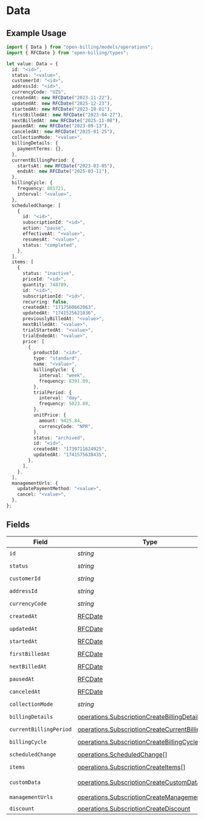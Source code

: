 # Data

## Example Usage

```typescript
import { Data } from "open-billing/models/operations";
import { RFCDate } from "open-billing/types";

let value: Data = {
  id: "<id>",
  status: "<value>",
  customerId: "<id>",
  addressId: "<id>",
  currencyCode: "UZS",
  createdAt: new RFCDate("2023-11-22"),
  updatedAt: new RFCDate("2025-12-23"),
  startedAt: new RFCDate("2023-10-01"),
  firstBilledAt: new RFCDate("2023-04-27"),
  nextBilledAt: new RFCDate("2025-11-08"),
  pausedAt: new RFCDate("2023-09-13"),
  canceledAt: new RFCDate("2025-01-25"),
  collectionMode: "<value>",
  billingDetails: {
    paymentTerms: {},
  },
  currentBillingPeriod: {
    startsAt: new RFCDate("2023-03-05"),
    endsAt: new RFCDate("2025-03-11"),
  },
  billingCycle: {
    frequency: 881721,
    interval: "<value>",
  },
  scheduledChange: [
    {
      id: "<id>",
      subscriptionId: "<id>",
      action: "pause",
      effectiveAt: "<value>",
      resumesAt: "<value>",
      status: "completed",
    },
  ],
  items: [
    {
      status: "inactive",
      priceId: "<id>",
      quantity: 748789,
      id: "<id>",
      subscriptionId: "<id>",
      recurring: false,
      createdAt: "1717560662063",
      updatedAt: "1741525621036",
      previouslyBilledAt: "<value>",
      nextBilledAt: "<value>",
      trialStartedAt: "<value>",
      trialEndedAt: "<value>",
      price: [
        {
          productId: "<id>",
          type: "standard",
          name: "<value>",
          billingCycle: {
            interval: "week",
            frequency: 8391.89,
          },
          trialPeriod: {
            interval: "day",
            frequency: 5023.89,
          },
          unitPrice: {
            amount: 9425.84,
            currencyCode: "NPR",
          },
          status: "archived",
          id: "<id>",
          createdAt: "1739711624925",
          updatedAt: "1741575638435",
        },
      ],
    },
  ],
  managementUrls: {
    updatePaymentMethod: "<value>",
    cancel: "<value>",
  },
};
```

## Fields

| Field                                                                                                                  | Type                                                                                                                   | Required                                                                                                               | Description                                                                                                            |
| ---------------------------------------------------------------------------------------------------------------------- | ---------------------------------------------------------------------------------------------------------------------- | ---------------------------------------------------------------------------------------------------------------------- | ---------------------------------------------------------------------------------------------------------------------- |
| `id`                                                                                                                   | *string*                                                                                                               | :heavy_check_mark:                                                                                                     | N/A                                                                                                                    |
| `status`                                                                                                               | *string*                                                                                                               | :heavy_check_mark:                                                                                                     | N/A                                                                                                                    |
| `customerId`                                                                                                           | *string*                                                                                                               | :heavy_check_mark:                                                                                                     | N/A                                                                                                                    |
| `addressId`                                                                                                            | *string*                                                                                                               | :heavy_check_mark:                                                                                                     | N/A                                                                                                                    |
| `currencyCode`                                                                                                         | *string*                                                                                                               | :heavy_check_mark:                                                                                                     | N/A                                                                                                                    |
| `createdAt`                                                                                                            | [RFCDate](../../types/rfcdate.md)                                                                                      | :heavy_check_mark:                                                                                                     | N/A                                                                                                                    |
| `updatedAt`                                                                                                            | [RFCDate](../../types/rfcdate.md)                                                                                      | :heavy_check_mark:                                                                                                     | N/A                                                                                                                    |
| `startedAt`                                                                                                            | [RFCDate](../../types/rfcdate.md)                                                                                      | :heavy_check_mark:                                                                                                     | N/A                                                                                                                    |
| `firstBilledAt`                                                                                                        | [RFCDate](../../types/rfcdate.md)                                                                                      | :heavy_check_mark:                                                                                                     | N/A                                                                                                                    |
| `nextBilledAt`                                                                                                         | [RFCDate](../../types/rfcdate.md)                                                                                      | :heavy_check_mark:                                                                                                     | N/A                                                                                                                    |
| `pausedAt`                                                                                                             | [RFCDate](../../types/rfcdate.md)                                                                                      | :heavy_check_mark:                                                                                                     | N/A                                                                                                                    |
| `canceledAt`                                                                                                           | [RFCDate](../../types/rfcdate.md)                                                                                      | :heavy_check_mark:                                                                                                     | N/A                                                                                                                    |
| `collectionMode`                                                                                                       | *string*                                                                                                               | :heavy_check_mark:                                                                                                     | N/A                                                                                                                    |
| `billingDetails`                                                                                                       | [operations.SubscriptionCreateBillingDetails](../../models/operations/subscriptioncreatebillingdetails.md)             | :heavy_check_mark:                                                                                                     | N/A                                                                                                                    |
| `currentBillingPeriod`                                                                                                 | [operations.SubscriptionCreateCurrentBillingPeriod](../../models/operations/subscriptioncreatecurrentbillingperiod.md) | :heavy_check_mark:                                                                                                     | N/A                                                                                                                    |
| `billingCycle`                                                                                                         | [operations.SubscriptionCreateBillingCycle](../../models/operations/subscriptioncreatebillingcycle.md)                 | :heavy_check_mark:                                                                                                     | N/A                                                                                                                    |
| `scheduledChange`                                                                                                      | [operations.ScheduledChange](../../models/operations/scheduledchange.md)[]                                             | :heavy_check_mark:                                                                                                     | N/A                                                                                                                    |
| `items`                                                                                                                | [operations.SubscriptionCreateItems](../../models/operations/subscriptioncreateitems.md)[]                             | :heavy_check_mark:                                                                                                     | N/A                                                                                                                    |
| `customData`                                                                                                           | [operations.SubscriptionCreateCustomData](../../models/operations/subscriptioncreatecustomdata.md)                     | :heavy_minus_sign:                                                                                                     | Any valid JSON value                                                                                                   |
| `managementUrls`                                                                                                       | [operations.SubscriptionCreateManagementUrls](../../models/operations/subscriptioncreatemanagementurls.md)             | :heavy_check_mark:                                                                                                     | N/A                                                                                                                    |
| `discount`                                                                                                             | [operations.SubscriptionCreateDiscount](../../models/operations/subscriptioncreatediscount.md)                         | :heavy_minus_sign:                                                                                                     | N/A                                                                                                                    |